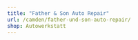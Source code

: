 ```yaml
---
title: "Father & Son Auto Repair"
url: /camden/father-und-son-auto-repair/
shop: Autowerkstatt
---
```

